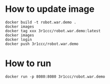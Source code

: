 How to update image 
===================
	docker build -t robot.war.demo .
	docker images
	docker tag xxx 3r1ccc/robot.war.demo:latest 
	docker images
	docker login 
	docker push 3r1ccc/robot.war.demo

How to run
==========
	docker run -p 8080:8080 3r1ccc/robot.war.demo
